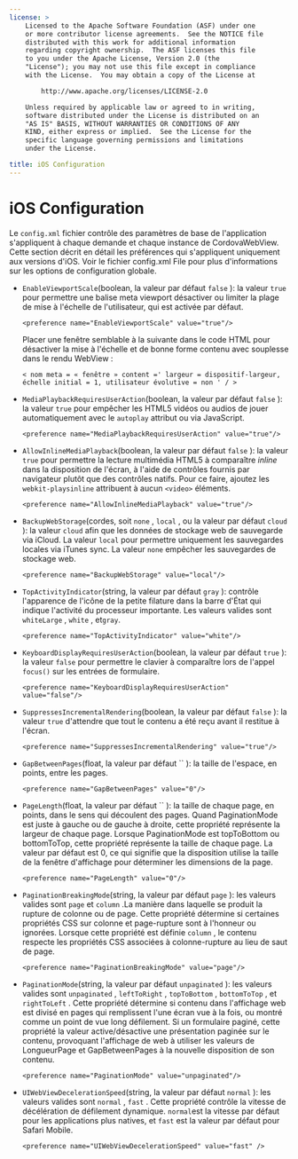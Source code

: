 ```yaml
---
license: >
    Licensed to the Apache Software Foundation (ASF) under one
    or more contributor license agreements.  See the NOTICE file
    distributed with this work for additional information
    regarding copyright ownership.  The ASF licenses this file
    to you under the Apache License, Version 2.0 (the
    "License"); you may not use this file except in compliance
    with the License.  You may obtain a copy of the License at

        http://www.apache.org/licenses/LICENSE-2.0

    Unless required by applicable law or agreed to in writing,
    software distributed under the License is distributed on an
    "AS IS" BASIS, WITHOUT WARRANTIES OR CONDITIONS OF ANY
    KIND, either express or implied.  See the License for the
    specific language governing permissions and limitations
    under the License.

title: iOS Configuration
---
```


# iOS Configuration

Le `config.xml` fichier contrôle des paramètres de base de l'application s'appliquent à chaque demande et chaque instance de CordovaWebView. Cette section décrit en détail les préférences qui s'appliquent uniquement aux versions d'iOS. Voir le fichier config.xml File pour plus d'informations sur les options de configuration globale.

*   `EnableViewportScale`(boolean, la valeur par défaut `false` ): la valeur `true` pour permettre une balise meta viewport désactiver ou limiter la plage de mise à l'échelle de l'utilisateur, qui est activée par défaut.
    
        <preference name="EnableViewportScale" value="true"/>
        
    
    Placer une fenêtre semblable à la suivante dans le code HTML pour désactiver la mise à l'échelle et de bonne forme contenu avec souplesse dans le rendu WebView :
    
        < nom meta = « fenêtre » content =' largeur = dispositif-largeur, échelle initial = 1, utilisateur évolutive = non ' / >
        

*   `MediaPlaybackRequiresUserAction`(boolean, la valeur par défaut `false` ): la valeur `true` pour empêcher les HTML5 vidéos ou audios de jouer automatiquement avec le `autoplay` attribut ou via JavaScript.
    
        <preference name="MediaPlaybackRequiresUserAction" value="true"/>
        

*   `AllowInlineMediaPlayback`(boolean, la valeur par défaut `false` ): la valeur `true` pour permettre la lecture multimédia HTML5 à comparaître *inline* dans la disposition de l'écran, à l'aide de contrôles fournis par navigateur plutôt que des contrôles natifs. Pour ce faire, ajoutez les `webkit-playsinline` attribuent à aucun `<video>` éléments.
    
        <preference name="AllowInlineMediaPlayback" value="true"/>
        

*   `BackupWebStorage`(cordes, soit `none` , `local` , ou la valeur par défaut `cloud` ): la valeur `cloud` afin que les données de stockage web de sauvegarde via iCloud. La valeur `local` pour permettre uniquement les sauvegardes locales via iTunes sync. La valeur `none` empêcher les sauvegardes de stockage web.
    
        <preference name="BackupWebStorage" value="local"/>
        

*   `TopActivityIndicator`(string, la valeur par défaut `gray` ): contrôle l'apparence de l'icône de la petite filature dans la barre d'État qui indique l'activité du processeur importante. Les valeurs valides sont `whiteLarge` , `white` , et`gray`.
    
        <preference name="TopActivityIndicator" value="white"/>
        

*   `KeyboardDisplayRequiresUserAction`(boolean, la valeur par défaut `true` ): la valeur `false` pour permettre le clavier à comparaître lors de l'appel `focus()` sur les entrées de formulaire.
    
        <preference name="KeyboardDisplayRequiresUserAction" value="false"/>
        

*   `SuppressesIncrementalRendering`(boolean, la valeur par défaut `false` ): la valeur `true` d'attendre que tout le contenu a été reçu avant il restitue à l'écran.
    
        <preference name="SuppressesIncrementalRendering" value="true"/>
        

*   `GapBetweenPages`(float, la valeur par défaut `` ): la taille de l'espace, en points, entre les pages.
    
        <preference name="GapBetweenPages" value="0"/>
        

*   `PageLength`(float, la valeur par défaut `` ): la taille de chaque page, en points, dans le sens qui découlent des pages. Quand PaginationMode est juste à gauche ou de gauche à droite, cette propriété représente la largeur de chaque page. Lorsque PaginationMode est topToBottom ou bottomToTop, cette propriété représente la taille de chaque page. La valeur par défaut est 0, ce qui signifie que la disposition utilise la taille de la fenêtre d'affichage pour déterminer les dimensions de la page.
    
        <preference name="PageLength" value="0"/>
        

*   `PaginationBreakingMode`(string, la valeur par défaut `page` ): les valeurs valides sont `page` et `column` .La manière dans laquelle se produit la rupture de colonne ou de page. Cette propriété détermine si certaines propriétés CSS sur colonne et page-rupture sont à l'honneur ou ignorées. Lorsque cette propriété est définie `column` , le contenu respecte les propriétés CSS associées à colonne-rupture au lieu de saut de page.
    
        <preference name="PaginationBreakingMode" value="page"/>
        

*   `PaginationMode`(string, la valeur par défaut `unpaginated` ): les valeurs valides sont `unpaginated` , `leftToRight` , `topToBottom` , `bottomToTop` , et `rightToLeft` . Cette propriété détermine si contenu dans l'affichage web est divisé en pages qui remplissent l'une écran vue à la fois, ou montré comme un point de vue long défilement. Si un formulaire paginé, cette propriété la valeur active/désactive une présentation paginée sur le contenu, provoquant l'affichage de web à utiliser les valeurs de LongueurPage et GapBetweenPages à la nouvelle disposition de son contenu.
    
        <preference name="PaginationMode" value="unpaginated"/>
        

*   `UIWebViewDecelerationSpeed`(string, la valeur par défaut `normal` ): les valeurs valides sont `normal` , `fast` . Cette propriété contrôle la vitesse de décélération de défilement dynamique. `normal`est la vitesse par défaut pour les applications plus natives, et `fast` est la valeur par défaut pour Safari Mobile.
    
        <preference name="UIWebViewDecelerationSpeed" value="fast" />